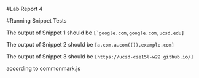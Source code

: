 #Lab Report 4

#Running Snippet Tests

The output of Snippet 1 should be ```[`google.com,google.com,ucsd.edu]```

The output of Snippet 2 should be ```[a.com,a.com(()),example.com]```

The output of Snippet 3 should be ```[https://ucsd-cse15l-w22.github.io/]```

according to commonmark.js
